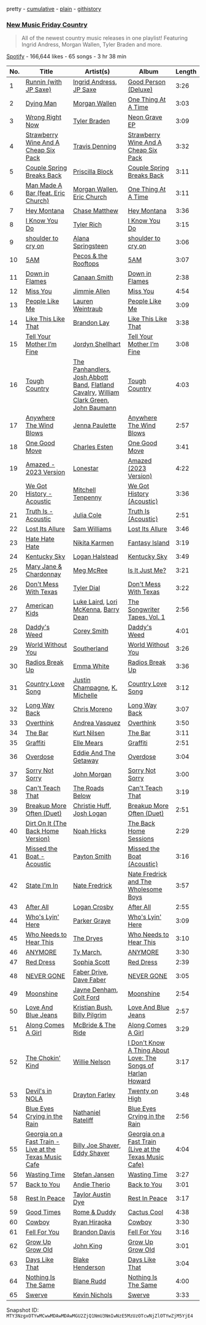pretty - [cumulative](/playlists/cumulative/37i9dQZF1DWVn8zvR5ROMB.md) - [plain](/playlists/plain/37i9dQZF1DWVn8zvR5ROMB) - [githistory](https://github.githistory.xyz/mackorone/spotify-playlist-archive/blob/main/playlists/plain/37i9dQZF1DWVn8zvR5ROMB)

### [New Music Friday Country](https://open.spotify.com/playlist/37i9dQZF1DWVn8zvR5ROMB)

> All of the newest country music releases in one playlist! Featuring Ingrid Andress, Morgan Wallen, Tyler Braden and more.

[Spotify](https://open.spotify.com/user/spotify) - 166,644 likes - 65 songs - 3 hr 38 min

| No. | Title | Artist(s) | Album | Length |
|---|---|---|---|---|
| 1 | [Runnin \(with JP Saxe\)](https://open.spotify.com/track/2SaQRVlA0qJNvV8CQxX7AX) | [Ingrid Andress](https://open.spotify.com/artist/0jPnVIasXzBYjrlpO5irii), [JP Saxe](https://open.spotify.com/artist/66W9LaWS0DPdL7Sz8iYGYe) | [Good Person \(Deluxe\)](https://open.spotify.com/album/74uGCjYtRRC4vuQiD6L97I) | 3:26 |
| 2 | [Dying Man](https://open.spotify.com/track/4kvjThnfQIsPOKjxx0aZDu) | [Morgan Wallen](https://open.spotify.com/artist/4oUHIQIBe0LHzYfvXNW4QM) | [One Thing At A Time](https://open.spotify.com/album/6i7mF7whyRJuLJ4ogbH2wh) | 3:03 |
| 3 | [Wrong Right Now](https://open.spotify.com/track/3eYGnIYCmbijn1IJQiDIb0) | [Tyler Braden](https://open.spotify.com/artist/63wjVVauFUQ4gBw6QXTT5N) | [Neon Grave EP](https://open.spotify.com/album/5ofgQK2bhBfCwK3MstIGez) | 3:09 |
| 4 | [Strawberry Wine And A Cheap Six Pack](https://open.spotify.com/track/2rHH4cQyxEhJwvr0zmMVZV) | [Travis Denning](https://open.spotify.com/artist/6CegFHnUqJcOBipgphZ2CJ) | [Strawberry Wine And A Cheap Six Pack](https://open.spotify.com/album/5yvBAGPbj3Hu0vxLu8jDoR) | 3:32 |
| 5 | [Couple Spring Breaks Back](https://open.spotify.com/track/6lxNcKi7TMSrywkFGOQM9i) | [Priscilla Block](https://open.spotify.com/artist/6BpvASijzSWj7gnZD4Dvf1) | [Couple Spring Breaks Back](https://open.spotify.com/album/4JH9Dzsn3qh8c0JATcdqPh) | 3:11 |
| 6 | [Man Made A Bar \(feat\. Eric Church\)](https://open.spotify.com/track/2VbOMKmfMtQHPeQObsVlOj) | [Morgan Wallen](https://open.spotify.com/artist/4oUHIQIBe0LHzYfvXNW4QM), [Eric Church](https://open.spotify.com/artist/2IvkS5MXK0vPGnwyJsrEyV) | [One Thing At A Time](https://open.spotify.com/album/7aj4cB74oT3vTHDHAMaiHw) | 3:11 |
| 7 | [Hey Montana](https://open.spotify.com/track/58Zyu5LEhEPi9mLMoPsAlE) | [Chase Matthew](https://open.spotify.com/artist/7HTLVyjNf0VRxfIgNcfRRH) | [Hey Montana](https://open.spotify.com/album/1z8dCeCkkKiaA6YyBmNm4z) | 3:36 |
| 8 | [I Know You Do](https://open.spotify.com/track/5FUcyCkzfcusdZMExfmz91) | [Tyler Rich](https://open.spotify.com/artist/78eqps3BavCqe2q7GCU1VK) | [I Know You Do](https://open.spotify.com/album/2JgQYSTTAd5XkD1dPrccWA) | 3:15 |
| 9 | [shoulder to cry on](https://open.spotify.com/track/2yS9BlRbvQ17F0Vp92kvcj) | [Alana Springsteen](https://open.spotify.com/artist/4TPT9nwjRvEV49q7f8p4fy) | [shoulder to cry on](https://open.spotify.com/album/3D2fXhn6phXOpLVdHSsM86) | 3:06 |
| 10 | [5AM](https://open.spotify.com/track/0VujSPpF82QdEJFFG9U8Ac) | [Pecos & the Rooftops](https://open.spotify.com/artist/5KbiLoVLLIHM5vZ0RM9WMU) | [5AM](https://open.spotify.com/album/2FB6kHSCZ9cfzEnqThq7gu) | 3:07 |
| 11 | [Down in Flames](https://open.spotify.com/track/4LtO3Rl6kbSpflEOfujV2j) | [Canaan Smith](https://open.spotify.com/artist/0q2lY1ZzFckzciuoMtUvck) | [Down in Flames](https://open.spotify.com/album/2bjZV5s3TMKtQDQZHytlcY) | 2:38 |
| 12 | [Miss You](https://open.spotify.com/track/181vfV6t30xd89BCul7Wzh) | [Jimmie Allen](https://open.spotify.com/artist/147nKr9upHZSSxqCzh9j7c) | [Miss You](https://open.spotify.com/album/0yz48S1MJskeJCF39QAD6X) | 4:54 |
| 13 | [People Like Me](https://open.spotify.com/track/7FzDVk2LKrTjOn362NeUmy) | [Lauren Weintraub](https://open.spotify.com/artist/0eYsDVXAe2mc4F8QrBLHAq) | [People Like Me](https://open.spotify.com/album/4Jc1PI1OOBQsVcN8PvpKtP) | 3:09 |
| 14 | [Like This Like That](https://open.spotify.com/track/3TdDkOFvkrBzvNQUGIYlQF) | [Brandon Lay](https://open.spotify.com/artist/0H7XMkYygCyZGg8o1uqoZv) | [Like This Like That](https://open.spotify.com/album/0QawvWJezq8HNgKWP7FtPK) | 3:38 |
| 15 | [Tell Your Mother I’m Fine](https://open.spotify.com/track/5PM67sXQVdZIJfX86JgwcM) | [Jordyn Shellhart](https://open.spotify.com/artist/4KKlcB7shlFTD98I5JNSuE) | [Tell Your Mother I’m Fine](https://open.spotify.com/album/5gdxk0YHrfX9HCsGh6QNaP) | 3:08 |
| 16 | [Tough Country](https://open.spotify.com/track/20XPXqe5eCGYA5CnVnKUZF) | [The Panhandlers](https://open.spotify.com/artist/3PDBePAkhZWQPgR72nhbW8), [Josh Abbott Band](https://open.spotify.com/artist/2EJ5MRZCzpHSSNNEpTx9Kb), [Flatland Cavalry](https://open.spotify.com/artist/4SfGzWmeoNPKIOmiyc7Pav), [William Clark Green](https://open.spotify.com/artist/0cshCXEe1I7wlRwdrL91ZQ), [John Baumann](https://open.spotify.com/artist/5OCPKdyvsphdpbIVpVts3L) | [Tough Country](https://open.spotify.com/album/4usJHvZr3K0vTvb7bzzw7w) | 4:03 |
| 17 | [Anywhere The Wind Blows](https://open.spotify.com/track/3EkzYs8jjEjQ2He4Pb8HOY) | [Jenna Paulette](https://open.spotify.com/artist/6wCypaPtud9fC2djKw9PDX) | [Anywhere The Wind Blows](https://open.spotify.com/album/3P8m3DPo4k52m57HXwEKzf) | 2:57 |
| 18 | [One Good Move](https://open.spotify.com/track/0C8fzf58wOV6gDsLdTvUJF) | [Charles Esten](https://open.spotify.com/artist/5DOQ7jQ2pnXaiJiIoiEQjz) | [One Good Move](https://open.spotify.com/album/3LO9dRDbi5FoGqTyY2R8Zy) | 3:41 |
| 19 | [Amazed \- 2023 Version](https://open.spotify.com/track/5aNWkf4fMqNyHTfyRoLBPb) | [Lonestar](https://open.spotify.com/artist/3qbnxnvUqR14MJ9g8QwZJK) | [Amazed \(2023 Version\)](https://open.spotify.com/album/6QLsa4MHsoFtFfPRDSaroH) | 4:22 |
| 20 | [We Got History \- Acoustic](https://open.spotify.com/track/643yEYN8gyrA16lvif9XZf) | [Mitchell Tenpenny](https://open.spotify.com/artist/1p6CdzJRoicjRcSdWoB9Qc) | [We Got History \(Acoustic\)](https://open.spotify.com/album/235wcifaFyXotSmzYY3SDa) | 3:36 |
| 21 | [Truth Is \- Acoustic](https://open.spotify.com/track/1zYWbiwLIoVdl53KwH60DT) | [Julia Cole](https://open.spotify.com/artist/48rpE75ZIsnfNFyojfYene) | [Truth Is \(Acoustic\)](https://open.spotify.com/album/6SvdzgAk9PpKjsUjgF5gCH) | 2:51 |
| 22 | [Lost Its Allure](https://open.spotify.com/track/5Z7wx0YgUdRWAgrtoBKk5m) | [Sam Williams](https://open.spotify.com/artist/4cwkbiVtJw6GUOka2ZFZqz) | [Lost Its Allure](https://open.spotify.com/album/1v12U11z2xen3FibidPmTJ) | 3:46 |
| 23 | [Hate Hate Hate](https://open.spotify.com/track/0scLx5J7ckwdhuPIRZgN3P) | [Nikita Karmen](https://open.spotify.com/artist/4nqXJm2HDxew6vauRbyUAM) | [Fantasy Island](https://open.spotify.com/album/30jLEnJpFOR8NQzDLn2rbc) | 3:19 |
| 24 | [Kentucky Sky](https://open.spotify.com/track/4GBHsMtMopYUNZP6pRI6Dn) | [Logan Halstead](https://open.spotify.com/artist/4XuOM2K7MfXMP6cinOPido) | [Kentucky Sky](https://open.spotify.com/album/5CMjTjCvOAMzNDGP9tL4gF) | 3:49 |
| 25 | [Mary Jane & Chardonnay](https://open.spotify.com/track/1Oa10qvMw6KP7VYtJUcsLi) | [Meg McRee](https://open.spotify.com/artist/2XXRe7XAVLJZUUOjlEdssy) | [Is It Just Me?](https://open.spotify.com/album/0wlwXhATsyfP9ZjqOCkTqi) | 3:21 |
| 26 | [Don't Mess With Texas](https://open.spotify.com/track/2Ldoocnbv7H7fm2nf2Olvo) | [Tyler Dial](https://open.spotify.com/artist/48h7yHsfBqw7A2Asj60mQP) | [Don't Mess With Texas](https://open.spotify.com/album/1y8EAv53GsSbrpUDGf8wec) | 3:22 |
| 27 | [American Kids](https://open.spotify.com/track/1YmSqK77t2bWp7FM1nmXZ6) | [Luke Laird](https://open.spotify.com/artist/68TC0JwoMubeom8X4c7UVI), [Lori McKenna](https://open.spotify.com/artist/1OV5mEATxtVma7fleFaUyl), [Barry Dean](https://open.spotify.com/artist/2W5Gkx39A9UfkcBydnjqd7) | [The Songwriter Tapes, Vol\. 1](https://open.spotify.com/album/3io41Xcs5LdqCh45VV222L) | 2:56 |
| 28 | [Daddy's Weed](https://open.spotify.com/track/2ecckyK40HInSrKyGwRWNj) | [Corey Smith](https://open.spotify.com/artist/2Da6v0shOpKrOG07ZxonXo) | [Daddy's Weed](https://open.spotify.com/album/4WeriBjfXOyIw7k4gAzmgz) | 4:01 |
| 29 | [World Without You](https://open.spotify.com/track/1dNOLKiQtTTU0HegRENQNO) | [Southerland](https://open.spotify.com/artist/5Fft88xB3YSwSWzdS42xyf) | [World Without You](https://open.spotify.com/album/1UQSQ2qiWuDjhefi8ZJoma) | 3:26 |
| 30 | [Radios Break Up](https://open.spotify.com/track/1sNTmIoy1As61OkylYj42V) | [Emma White](https://open.spotify.com/artist/0jyVlKezMuRdYUzTxp5vRM) | [Radios Break Up](https://open.spotify.com/album/58tbxKGexmDFkL2I01Y8RI) | 3:36 |
| 31 | [Country Love Song](https://open.spotify.com/track/5vELSiqWSrJTOLuj4lTiPS) | [Justin Champagne](https://open.spotify.com/artist/7Db8AKNMsmpj2CN9H8lVxH), [K\. Michelle](https://open.spotify.com/artist/2retT7MFwHDVTeGKDdybEx) | [Country Love Song](https://open.spotify.com/album/56zZX11mnTd4gJwcHR2aQl) | 3:12 |
| 32 | [Long Way Back](https://open.spotify.com/track/1w3gHNnlbfYLfljT7vgUOM) | [Chris Moreno](https://open.spotify.com/artist/4Bikw36AHYxTvphOQCWykA) | [Long Way Back](https://open.spotify.com/album/27Uf6Aq0wdoqzxMqnxWuzU) | 3:07 |
| 33 | [Overthink](https://open.spotify.com/track/3l0oInOR4MnPPgpG2PYQex) | [Andrea Vasquez](https://open.spotify.com/artist/6qDuIc7yVd1VGCiJrNO8mh) | [Overthink](https://open.spotify.com/album/5WcaHxFqd0BjF3xBtZ8Fd9) | 3:50 |
| 34 | [The Bar](https://open.spotify.com/track/6nwQbsHlxY2eZIJbkjdYq8) | [Kurt Nilsen](https://open.spotify.com/artist/49HPMFWsosCuRf810Ay1Vv) | [The Bar](https://open.spotify.com/album/3OvH6SbJ5Oj5hEVBRPM3aI) | 3:11 |
| 35 | [Graffiti](https://open.spotify.com/track/1UtQcDFbbshH3C0m1dQvSz) | [Elle Mears](https://open.spotify.com/artist/1jBOz44wLpyRFlbD9xfx8R) | [Graffiti](https://open.spotify.com/album/78y4SjjQomaYH1GMQkbjZ7) | 2:51 |
| 36 | [Overdose](https://open.spotify.com/track/5iyTOOuZRJ6LPKPlz8pdg9) | [Eddie And The Getaway](https://open.spotify.com/artist/7oTkfyZOcKQuCUFnSVLB3j) | [Overdose](https://open.spotify.com/album/3UjiAWnP5bRoW5PIRtds7C) | 3:04 |
| 37 | [Sorry Not Sorry](https://open.spotify.com/track/3I96BT6kJwZqLtnkbgZT8u) | [John Morgan](https://open.spotify.com/artist/7FetIwKD9uIJFiUwdHfq6g) | [Sorry Not Sorry](https://open.spotify.com/album/4I3sygkd6tjZ5iPlqCWIHt) | 3:00 |
| 38 | [Can't Teach That](https://open.spotify.com/track/13PULrkJyzpnP2bo3m3Gpr) | [The Roads Below](https://open.spotify.com/artist/4gTxZRVdDpwAZCpSaXy7fI) | [Can't Teach That](https://open.spotify.com/album/2QR4P6gtF4XA4W0MVClG16) | 3:19 |
| 39 | [Breakup More Often \(Duet\)](https://open.spotify.com/track/4dauf2NNzCTxaHuG08CXYn) | [Christie Huff](https://open.spotify.com/artist/3mdJ7xExgfvMfYEAK7rEy7), [Josh Logan](https://open.spotify.com/artist/5IF68hkV9cR8Jnyc2sahZ4) | [Breakup More Often \(Duet\)](https://open.spotify.com/album/4J9udxWAmrL8poKCaUzYgj) | 2:51 |
| 40 | [Dirt On It \(The Back Home Version\)](https://open.spotify.com/track/6dhUKeIEpfkrudjeWpDNXN) | [Noah Hicks](https://open.spotify.com/artist/32KwPw06eWXhBWBYFE2BvO) | [The Back Home Sessions](https://open.spotify.com/album/6z40yyOzszXon5lRcUMvX6) | 2:29 |
| 41 | [Missed the Boat \- Acoustic](https://open.spotify.com/track/68qbRA2yqRqjWAs1H3Xaxq) | [Payton Smith](https://open.spotify.com/artist/4ZLKYFbf4KJWJR0MeQWLEt) | [Missed the Boat \(Acoustic\)](https://open.spotify.com/album/4eyn3HAj0AM2wrNKoVRNH7) | 3:16 |
| 42 | [State I'm In](https://open.spotify.com/track/5BgV9fWrcBYbvLrubz4E4T) | [Nate Fredrick](https://open.spotify.com/artist/2X4fqHcy2QZM9MkITcNYYx) | [Nate Fredrick and The Wholesome Boys](https://open.spotify.com/album/4Yya6t17r3oBdkdxDP6qtX) | 3:57 |
| 43 | [After All](https://open.spotify.com/track/7yHAYE1YLkYlZ18ohQjmBo) | [Logan Crosby](https://open.spotify.com/artist/7FUAyXZ6S06Vr6HzCqGK5Q) | [After All](https://open.spotify.com/album/1czgRj4inVdWp3DEAiZak7) | 2:55 |
| 44 | [Who's Lyin' Here](https://open.spotify.com/track/1dFQWNTLJ5y16l9ygR5RID) | [Parker Graye](https://open.spotify.com/artist/5od7G79jgG9IA9ZOruwxM8) | [Who's Lyin' Here](https://open.spotify.com/album/6yXUAFaHqJOLQrMgFudENN) | 3:09 |
| 45 | [Who Needs to Hear This](https://open.spotify.com/track/1NH6cKsuc6inDMJ8pq0IDX) | [The Dryes](https://open.spotify.com/artist/0npnqS0C9n5uuuBQC4oEWE) | [Who Needs to Hear This](https://open.spotify.com/album/2ADITpc4pwV1HRVBicElqK) | 3:10 |
| 46 | [ANYMORE](https://open.spotify.com/track/1WbfUMnKNOPNbABxGhmF20) | [Ty March.](https://open.spotify.com/artist/0h7b5szTqHKm5sJNkAGqfw) | [ANYMORE](https://open.spotify.com/album/4kuGBYJI8zi5xISbaFAhhd) | 3:30 |
| 47 | [Red Dress](https://open.spotify.com/track/7brta3G4lSe6xaJXmag41X) | [Sophia Scott](https://open.spotify.com/artist/3lNLsfeVJSiSyjk2tXnPAp) | [Red Dress](https://open.spotify.com/album/0PFAqJPLqPUEtQjp2Tfryt) | 2:39 |
| 48 | [NEVER GONE](https://open.spotify.com/track/55XOZ2tkJO81RytLBXUrcy) | [Faber Drive](https://open.spotify.com/artist/3SziwNj6JCnqd2ajUdXlIT), [Dave Faber](https://open.spotify.com/artist/2eQOHn4qBMuuKTtx7seCz8) | [NEVER GONE](https://open.spotify.com/album/2SHNZiYBkpQ378UKYwMLuU) | 3:05 |
| 49 | [Moonshine](https://open.spotify.com/track/47xmWxy4WIl1YDtWRO6AvT) | [Jayne Denham](https://open.spotify.com/artist/3zAIqhrh0KA5mFoehs7HqZ), [Colt Ford](https://open.spotify.com/artist/0OpWIlokQeE7BNQMhuu2Nx) | [Moonshine](https://open.spotify.com/album/4xuVZ1QE70oMuFspbaYFCX) | 2:54 |
| 50 | [Love And Blue Jeans](https://open.spotify.com/track/4txn99duB2hXEwu1SUYjyq) | [Kristian Bush](https://open.spotify.com/artist/6H2X3nGSnuLh8UeEyair9A), [Billy Pilgrim](https://open.spotify.com/artist/4rMdzVjq1qqizATeZrjn6l) | [Love And Blue Jeans](https://open.spotify.com/album/4B2npKMxSouGIGwaIiJbFa) | 2:57 |
| 51 | [Along Comes A Girl](https://open.spotify.com/track/72QxSlml6G5C1m2RLEyNuL) | [McBride & The Ride](https://open.spotify.com/artist/5frbtLmwyULdCkg8VqcEvV) | [Along Comes A Girl](https://open.spotify.com/album/5QG6mzPUvkigoYv1kNKEDv) | 3:29 |
| 52 | [The Chokin' Kind](https://open.spotify.com/track/2weCSG0uf4AiWVWCFQr7Kx) | [Willie Nelson](https://open.spotify.com/artist/5W5bDNCqJ1jbCgTxDD0Cb3) | [I Don't Know A Thing About Love: The Songs of Harlan Howard](https://open.spotify.com/album/4lO42iHAoge8T139BkRc8S) | 3:17 |
| 53 | [Devil's in NOLA](https://open.spotify.com/track/1XlhGqnFYZtrFI2bMcn6Og) | [Drayton Farley](https://open.spotify.com/artist/05o2ENqv0CV8aD6BWKEaBD) | [Twenty on High](https://open.spotify.com/album/7qAjWqcitYncXKTZzOAFQo) | 3:48 |
| 54 | [Blue Eyes Crying in the Rain](https://open.spotify.com/track/3lpVFeyh92JhY6nmOhWcQ4) | [Nathaniel Rateliff](https://open.spotify.com/artist/4qKpLkR911SUlnd4HAtF79) | [Blue Eyes Crying in the Rain](https://open.spotify.com/album/6z3GpVMoF41dY6B28Fmk2v) | 2:56 |
| 55 | [Georgia on a Fast Train \- Live at the Texas Music Cafe](https://open.spotify.com/track/6zudOk9Nsjx0ulYSYJ2aXC) | [Billy Joe Shaver](https://open.spotify.com/artist/05FEKb23HHED5ZsWmKo8kz), [Eddy Shaver](https://open.spotify.com/artist/0wpd5zvhLzWHrpY6RWBBim) | [Georgia on a Fast Train \(Live at the Texas Music Cafe\)](https://open.spotify.com/album/0q0TclnPK1HyWRmCJOG7z2) | 4:04 |
| 56 | [Wasting Time](https://open.spotify.com/track/0rQsdzkUZaBOA7B44SzbCw) | [Stefan Jansen](https://open.spotify.com/artist/1wemQwgdM4yTWWkxjlFFyD) | [Wasting Time](https://open.spotify.com/album/7fNNQCaGpYBA70oxT1ivic) | 3:27 |
| 57 | [Back to You](https://open.spotify.com/track/7JtcHPbsloodB1NwEAMTFZ) | [Andie Therio](https://open.spotify.com/artist/6iJjcbcInK5wOen7mW7emi) | [Back to You](https://open.spotify.com/album/1m7LQ1tFxtt804ptnH4xRQ) | 3:01 |
| 58 | [Rest In Peace](https://open.spotify.com/track/0r1MCD9qloanUkXg3TDWHT) | [Taylor Austin Dye](https://open.spotify.com/artist/25fKXUc8KaT2o17A094b15) | [Rest In Peace](https://open.spotify.com/album/5T6lrwMYVDV91Fjx5827hv) | 3:17 |
| 59 | [Good Times](https://open.spotify.com/track/6lt3gTJb6ifeZIy83t0Wtl) | [Rome & Duddy](https://open.spotify.com/artist/56sqxTFviOe84mo1jj3faF) | [Cactus Cool](https://open.spotify.com/album/69pOjaSKZCNyTJ49dnGI5k) | 4:38 |
| 60 | [Cowboy](https://open.spotify.com/track/7zoP18BQpJxoFVUvfwqUqW) | [Ryan Hiraoka](https://open.spotify.com/artist/1Bs1gDCal5SzS9rrcK3t5X) | [Cowboy](https://open.spotify.com/album/57ro9SVhqjkoWngxQgCtYH) | 3:30 |
| 61 | [Fell For You](https://open.spotify.com/track/53XK1pS6x2a8IvwpYOLDOx) | [Brandon Davis](https://open.spotify.com/artist/4qdsGbPO1JC8iXFo62qcNV) | [Fell For You](https://open.spotify.com/album/0gwHXZWUcH0BUpW2W9nzYs) | 3:16 |
| 62 | [Grow Up Grow Old](https://open.spotify.com/track/6nuJopkWnbGeUWEZ0O0LNp) | [John King](https://open.spotify.com/artist/32Cj2WsRALt1SCWaPBR9QP) | [Grow Up Grow Old](https://open.spotify.com/album/2VkPsKU3ln9kLN8N5UCONu) | 3:01 |
| 63 | [Days Like That](https://open.spotify.com/track/3STmWF2ZjvS16YDc621XQD) | [Blake Henderson](https://open.spotify.com/artist/5ILg0WBOzkaN5ePByRuMw4) | [Days Like That](https://open.spotify.com/album/2fEZZFJZHgLwaQ1q9TfliH) | 3:04 |
| 64 | [Nothing Is The Same](https://open.spotify.com/track/1efgevxTxE245A7Trqo4Qt) | [Blane Rudd](https://open.spotify.com/artist/5RE1D7Dj0jwZOgbPw08HBq) | [Nothing Is The Same](https://open.spotify.com/album/4Cjlao0AQZA2yTp4PGipm6) | 4:00 |
| 65 | [Swerve](https://open.spotify.com/track/2vGmYHsH37W53xPmW973fs) | [Kevin Nichols](https://open.spotify.com/artist/0Dxxyu2C5xNLuRz0M4VmQs) | [Swerve](https://open.spotify.com/album/1pnI858I3rBB1iE1Kn83zA) | 3:33 |

Snapshot ID: `MTY3NzgxOTYwMCwwMDAwMDAwMGU2ZjQ1NmU3NmIwNzE5MzUzOTcwNjZlOTYwZjM5YjE4`
